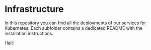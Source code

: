 # Infrastructure
In this repository you can find all the deployments of our services for Kubernetes.
Each subfolder contains a dedicated README with the installation instructions.

Helll

